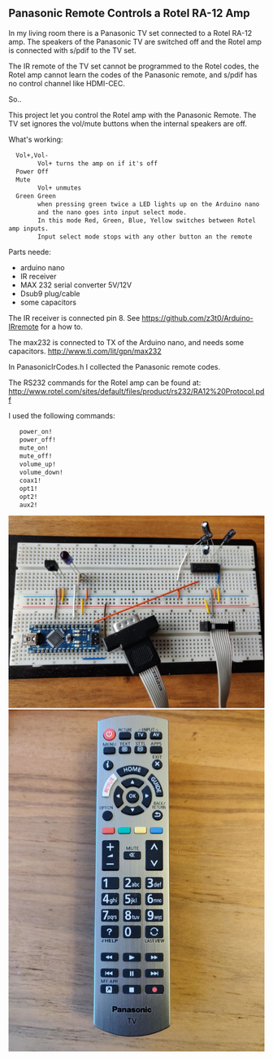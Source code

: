 
Panasonic Remote Controls a Rotel RA-12 Amp
-------------------------------------------

In my living room there is a Panasonic TV set connected
to a Rotel RA-12 amp. The speakers of the Panasonic TV
are switched off and the Rotel amp is connected with s/pdif
to the TV set.

The IR remote of the TV set cannot be programmed to the
Rotel codes, the Rotel amp cannot learn the codes of the
Panasonic remote, and s/pdif has no control channel like
HDMI-CEC.

So..

This project let you control the Rotel amp with the
Panasonic Remote. The TV set ignores the vol/mute buttons
when the internal speakers are off.

What's working:
```
  Vol+,Vol-
        Vol+ turns the amp on if it's off
  Power Off
  Mute
        Vol+ unmutes
  Green Green
        when pressing green twice a LED lights up on the Arduino nano
        and the nano goes into input select mode.
        In this mode Red, Green, Blue, Yellow switches between Rotel amp inputs.
        Input select mode stops with any other button an the remote
```
Parts neede:

* arduino nano
* IR receiver
* MAX 232 serial converter 5V/12V
* Dsub9 plug/cable
* some capacitors

The IR receiver is connected pin 8. See https://github.com/z3t0/Arduino-IRremote
for a how to.

The max232 is connected to TX of the Arduino nano, and needs some capacitors.
http://www.ti.com/lit/gpn/max232

In PanasonicIrCodes.h I collected the Panasonic remote codes.

The RS232 commands for the Rotel amp can be found at:
http://www.rotel.com/sites/default/files/product/rs232/RA12%20Protocol.pdf

I used the following commands:
```
   power_on!
   power_off!
   mute_on!
   mute_off!
   volume_up!
   volume_down!
   coax1!
   opt1!
   opt2!
   aux2!
```

![breadboard setup](panarotel-breadboard.jpg)
![Panasonic remote](panasonic-remote.jpg)

